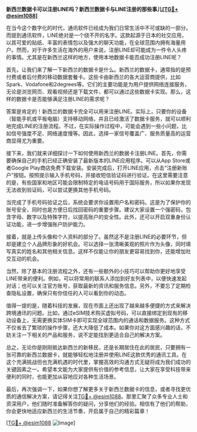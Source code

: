 **新西兰数据卡可以注册LINE吗？新西兰数据卡与LINE注册的那些事儿[[TG💪+ @esim1088](https://t.me/s/esim1088)]**

在当今这个数字化的时代，通讯软件已经成为我们日常生活中不可或缺的一部分。而提到通讯软件，LINE绝对是一个绕不开的名字。这款起源于日本的社交应用，以其可爱的贴纸、丰富的表情包以及强大的聊天功能，在全球范围内拥有海量用户。然而，对于许多生活在海外的用户来说，注册LINE却可能成为一件令人头疼的事情。尤其是在新西兰这样的地方，使用本地数据卡能否成功注册LINE呢？

首先，让我们来了解一下新西兰的数据卡是什么。新西兰的数据卡，通常指的是预付费或者后付费的移动数据套餐卡。这些卡由新西兰的各大运营商提供，比如Spark、Vodafone和2degrees等。它们的主要功能是为用户提供网络连接服务，无论是浏览网页、观看视频还是下载文件，都可以通过这些数据卡实现。那么，这样的数据卡是否能够满足注册LINE的需求呢？

答案是肯定的！新西兰的数据卡完全可以用来注册LINE。实际上，只要你的设备（智能手机或平板电脑）支持移动网络，并且已经激活了数据卡服务，就可以顺利地完成LINE的注册流程。不过，在实际操作过程中，可能会遇到一些小问题，比如信号强度不足、网络速度慢等。因此，选择一家信号覆盖广、服务质量高的运营商显得尤为重要。

接下来，我们就来详细探讨一下如何使用新西兰的数据卡注册LINE。首先，你需要确保自己的手机已经正确安装了最新版本的LINE应用程序。可以从App Store或者Google Play商店免费下载安装。安装完成后，打开LINE应用，点击“注册新账户”按钮。按照提示输入手机号码，并接收短信验证码进行验证。在这里需要注意的是，有些国家和地区可能会限制特定的电话号码用于国际服务，所以如果你发现无法收到验证码，可以尝试更换其他手机号码。

当完成了手机号码验证之后，系统会要求你设置用户名和密码。这是为了保护你的账号安全，同时也是方便日后找回密码的重要步骤。建议大家设置一个强密码，包含字母、数字以及特殊字符，以提高账户的安全性。此外，还可以开启双重身份认证功能，进一步增强账户防护能力。

接着，就是上传头像和个人资料的部分了。虽然这不是注册LINE的必要环节，但却是建立个人品牌形象的好机会。可以选择一张清晰美观的照片作为头像，同时填写真实的姓名和其他相关信息。这样不仅能让你的朋友更容易找到你，还能增加社交互动的机会。

当然，除了基本的注册流程之外，还有一些额外的小技巧可以帮助你更好地享受LINE带来的便利。例如，可以将常用的联系人添加到好友列表中，以便快速发起对话；也可以关注官方账号，获取最新的资讯和服务信息。另外，不要忘了定期检查隐私设置，确保只有你信任的人可以看到你的动态。

值得一提的是，随着科技的发展，现在市面上还出现了越来越多便捷的方式来解决跨境通讯的问题。比如，通过eSIM技术购买虚拟号码，可以直接绑定到现有的移动设备上，无需更换实体SIM卡即可实现全球范围内的通话和数据服务。这种方式不仅省去了繁琐的操作步骤，还大大降低了成本。如果你对这方面感兴趣的话，不妨关注一下相关的产品和服务，说不定能找到更适合自己的解决方案。

总之，无论你是刚刚抵达新西兰的新移民，还是长期居住在此的居民，只要拥有一张可靠的新西兰数据卡，就能够轻松地注册并使用LINE这款优秀的通讯工具。在这个充满挑战但也充满机遇的时代里，掌握高效的沟通方式无疑将成为我们成功的关键因素之一。希望本文能为大家提供有价值的参考信息，让大家在享受科技带来便利的同时，也能更加从容地应对各种生活场景。

最后，再次强调一下，如果你想了解更多关于新西兰数据卡的信息，或者寻找更优质的通信解决方案，请记得关注[TG💪+ @esim1088](https://t.me/s/esim1088)。那里汇聚了众多专业人士和资深用户，他们随时准备解答你的疑问，分享他们的经验。相信有了他们的帮助，你会更快地适应新西兰的生活节奏，开启属于自己的精彩篇章！

[[TG💪+ @esim1088](https://t.me/s/esim1088) ![Image](https://i.postimg.cc/4NQfJmqS/Snipaste-2025-05-13-00-14-12.png)]
